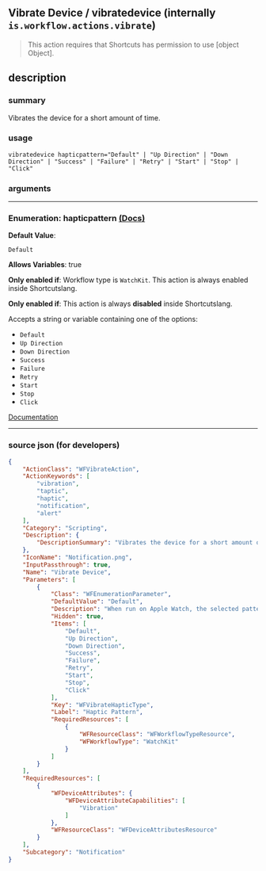
## Vibrate Device / vibratedevice (internally `is.workflow.actions.vibrate`)

> This action requires that Shortcuts has permission to use [object Object].


## description

### summary

Vibrates the device for a short amount of time.


### usage
```
vibratedevice hapticpattern="Default" | "Up Direction" | "Down Direction" | "Success" | "Failure" | "Retry" | "Start" | "Stop" | "Click"
```

### arguments

---

### Enumeration: hapticpattern [(Docs)](https://pfgithub.github.io/shortcutslang/gettingstarted#enum-select-field)
**Default Value**:
```
Default
```
**Allows Variables**: true

**Only enabled if**: Workflow type is `WatchKit`. This action is always enabled inside Shortcutslang.

**Only enabled if**: This action is always **disabled** inside Shortcutslang.

Accepts a string 
or variable
containing one of the options:

- `Default`
- `Up Direction`
- `Down Direction`
- `Success`
- `Failure`
- `Retry`
- `Start`
- `Stop`
- `Click`

[Documentation](https://pfgithub.github.io/shortcutslang/gettingstarted#enum-select-field)

---

### source json (for developers)

```json
{
	"ActionClass": "WFVibrateAction",
	"ActionKeywords": [
		"vibration",
		"taptic",
		"haptic",
		"notification",
		"alert"
	],
	"Category": "Scripting",
	"Description": {
		"DescriptionSummary": "Vibrates the device for a short amount of time."
	},
	"IconName": "Notification.png",
	"InputPassthrough": true,
	"Name": "Vibrate Device",
	"Parameters": [
		{
			"Class": "WFEnumerationParameter",
			"DefaultValue": "Default",
			"Description": "When run on Apple Watch, the selected pattern will be tapped on to your wrist.",
			"Hidden": true,
			"Items": [
				"Default",
				"Up Direction",
				"Down Direction",
				"Success",
				"Failure",
				"Retry",
				"Start",
				"Stop",
				"Click"
			],
			"Key": "WFVibrateHapticType",
			"Label": "Haptic Pattern",
			"RequiredResources": [
				{
					"WFResourceClass": "WFWorkflowTypeResource",
					"WFWorkflowType": "WatchKit"
				}
			]
		}
	],
	"RequiredResources": [
		{
			"WFDeviceAttributes": {
				"WFDeviceAttributeCapabilities": [
					"Vibration"
				]
			},
			"WFResourceClass": "WFDeviceAttributesResource"
		}
	],
	"Subcategory": "Notification"
}
```
